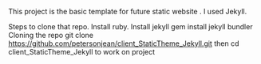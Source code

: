This project is the basic template for future static website . I used Jekyll.

Steps to clone that repo.
	Install ruby.
	Install jekyll 
		 gem install jekyll bundler
	Cloning the repo
		git clone https://github.com/petersonjean/client_StaticTheme_Jekyll.git
	then cd client_StaticTheme_Jekyll to work on project
